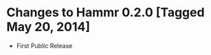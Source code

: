 Changes to Hammr 0.2.0 [Tagged May 20, 2014]
============================================

* First Public Release
